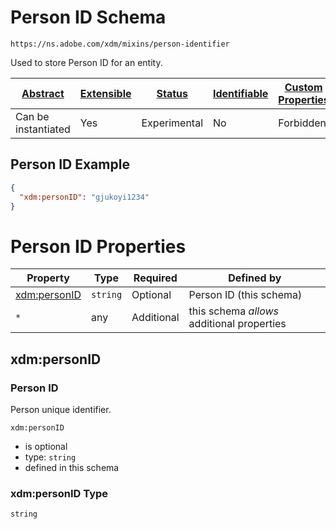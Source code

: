 
# Person ID Schema

```
https://ns.adobe.com/xdm/mixins/person-identifier
```

Used to store Person ID for an entity.

| [Abstract](../../../abstract.md) | [Extensible](../../../extensions.md) | [Status](../../../status.md) | [Identifiable](../../../id.md) | [Custom Properties](../../../extensions.md) | [Additional Properties](../../../extensions.md) | Defined In |
|----------------------------------|--------------------------------------|------------------------------|--------------------------------|---------------------------------------------|-------------------------------------------------|------------|
| Can be instantiated | Yes | Experimental | No | Forbidden | Permitted | [mixins/shared/person-identifier.schema.json](mixins/shared/person-identifier.schema.json) |

## Person ID Example
```json
{
  "xdm:personID": "gjukoyi1234"
}
```

# Person ID Properties

| Property | Type | Required | Defined by |
|----------|------|----------|------------|
| [xdm:personID](#xdmpersonid) | `string` | Optional | Person ID (this schema) |
| `*` | any | Additional | this schema *allows* additional properties |

## xdm:personID
### Person ID

Person unique identifier.

`xdm:personID`
* is optional
* type: `string`
* defined in this schema

### xdm:personID Type


`string`





